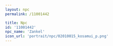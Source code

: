 ```yaml
---
layout: npc
permalink: /11001442

title: Npc
id: '11001442'
npc_name: 'Zankel'
icon_url: 'portrait/npc/02010015_kosamui_p.png'
---
```

